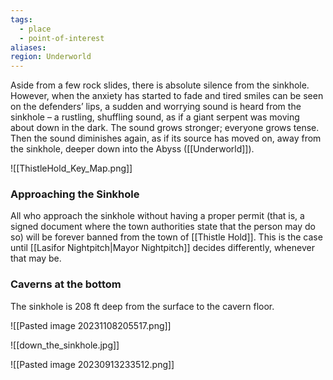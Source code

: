 ```yaml
---
tags:
  - place
  - point-of-interest
aliases: 
region: Underworld
---
```

Aside from a few rock slides, there is absolute silence from the sinkhole. However, when the anxiety has started to fade and tired smiles can be seen on the defenders’ lips, a sudden and worrying sound is heard from the sinkhole – a rustling, shuffling sound, as if a giant serpent was moving about down in the dark. The sound grows stronger; everyone grows tense. Then the sound diminishes again, as if its source has moved on, away from the sinkhole, deeper down into the Abyss ([[Underworld]]).

![[ThistleHold_Key_Map.png]]
### Approaching the Sinkhole
All who approach the sinkhole without having a proper permit (that is, a signed document where the town authorities state that the person may do so) will be forever banned from the town of [[Thistle Hold]]. This is the case until [[Lasifor Nightpitch|Mayor Nightpitch]] decides differently, whenever that may be.

### Caverns at the bottom
The sinkhole is 208 ft deep from the surface to the cavern floor.

![[Pasted image 20231108205517.png]]

![[down_the_sinkhole.jpg]]

![[Pasted image 20230913233512.png]]